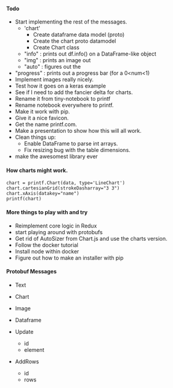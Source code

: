 #### Todo

- Start implementing the rest of the messages.
  - 'chart'
    - Create dataframe data model (proto)
    - Create the chart proto datamodel
    - Create Chart class
  - "info"     : prints out df.info() on a DataFrame-like object
  - "img"      : prints an image out
  - "auto"     : figures out the
- "progress" : prints out a progress bar (for a 0<num<1)
- Implement images really nicely.
- Test how it goes on a keras example
- See if I need to add the fancier delta for charts.
- Rename it from tiny-notebook to printf
- Rename notebook everywhere to printf.
- Make it work with pip.
- Give it a nice favicon.
- Get the name printf.com.
- Make a presentation to show how this will all work.
- Clean things up:
  - Enable DataFrame to parse int arrays.
  - Fix resizing bug with the table dimensions.
- make the awesomest library ever

#### How charts might work.

```
chart = printf.Chart(data, type='LineChart')
chart.cartesianGrid(strokeDasharray="3 3")
chart.xAxis(datakey="name")
printf(chart)
```

#### More things to play with and try

- Reimplement core logic in Redux
- start playing around with protobufs
- Get rid of AutoSizer from Chart.js and use the charts version.
- Follow the docker tutorial
- Install node within docker
- Figure out how to make an installer with pip

#### Protobuf Messages

- Text
- Chart
- Image
- Dataframe

- Update
  - id
  - element

- AddRows
  - id
  - rows
